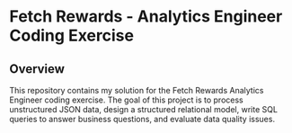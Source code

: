 # Fetch Rewards - Analytics Engineer Coding Exercise  

## Overview  
This repository contains my solution for the Fetch Rewards Analytics Engineer coding exercise. The goal of this project is to process unstructured JSON data, design a structured relational model, write SQL queries to answer business questions, and evaluate data quality issues.